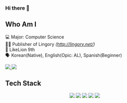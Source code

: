 ### Hi there 👋 

## Who Am I
💻 Major: Computer Science  <br>
👩‍💻 Publisher of Lingory _(http://lingory.net/)_ <br>
🦁 LikeLion 9th <br>
🗣 Korean(Native), English(Opic: AL), Spanish(Beginner)
<p>
    <a href="https://breathtaking-life.tistory.com/" target="_blank">
        <img src="https://img.shields.io/badge/-Blog-FF5722?style=flat-square&logo=blogger&logoColor=white"/>
    </a>
    <a href="mailto:jsschannel@gmail.com" target="_blank">
        <img src="https://img.shields.io/badge/-gmail-EA4335?style=flat-square&logo=Gmail&logoColor=white"/>
    </a>
</p>

## Tech Stack
<p align="center">
    <img src="https://img.shields.io/badge/HTML-E34F26?style=flat-square&logo=HTML5&logoColor=white"/></a>
    <img src="https://img.shields.io/badge/CSS-1572B6?style=flat-square&logo=CSS3&logoColor=white"/></a>
    <img src="https://img.shields.io/badge/JavaScript-F7DF1E?style=flat-square&logo=JavaScript&logoColor=white"/></a>
    <img src="https://img.shields.io/badge/React-61DAFB?style=flat-square&logo=React&logoColor=white"/></a>
    <img src="https://img.shields.io/badge/Django-092E20?style=flat-square&logo=Django&logoColor=white"/></a>
</p>




